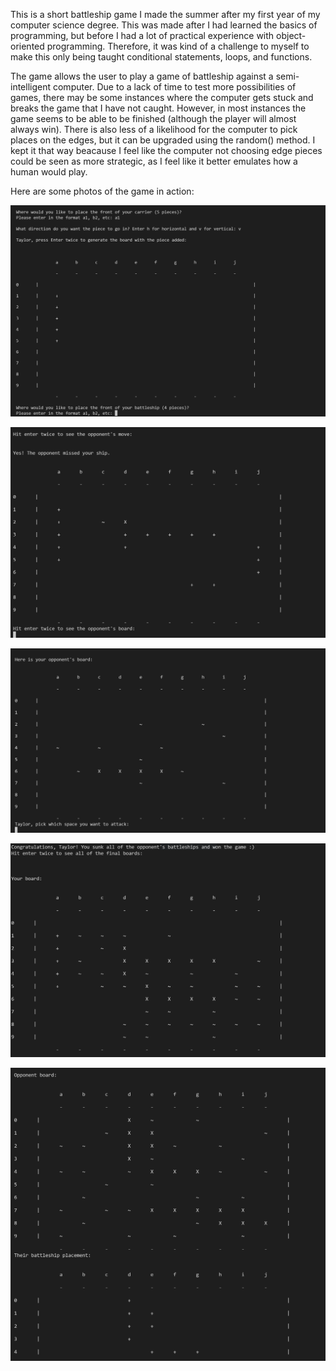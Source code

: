 This is a short battleship game I made the summer after my first year of my computer science degree. This was made after I had learned the basics of programming, but before I had a lot of practical experience with object-oriented programming. Therefore, it was kind of a challenge to myself to make this only being taught conditional statements, loops, and functions. 

The game allows the user to play a game of battleship against a semi-intelligent computer. Due to a lack of time to test more possibilities of games, there may be some instances where the computer gets stuck and breaks the game that I have not caught. However, in most instances the game seems to be able to be finished (although the player will almost always win). There is also less of a likelihood for the computer to pick places on the edges, but it can be upgraded using the random() method. I kept it that way beacause I feel like the computer not choosing edge pieces could be seen as more strategic, as I feel like it better emulates how a human would play.

Here are some photos of the game in action: 

![Alt text](https://github.com/Taylor-Girard/Battleship/blob/main/images/Battleship1.PNG)

![Alt text](https://github.com/Taylor-Girard/Battleship/blob/main/images/Battleship2.PNG)

![Alt text](https://github.com/Taylor-Girard/Battleship/blob/main/images/Battleship3.PNG)

![Alt text](https://github.com/Taylor-Girard/Battleship/blob/main/images/Battleship4.PNG)

![Alt text](https://github.com/Taylor-Girard/Battleship/blob/main/images/Battleship5.PNG)


